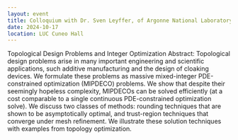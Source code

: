 ```yaml
---
layout: event 
title: Colloquium with Dr. Sven Leyffer, of Argonne National Laboratory.
date: 2024-10-17
location: LUC Cuneo Hall
---
```


Topological Design Problems and Integer Optimization
Abstract: Topological design problems arise in many important engineering and scientific applications, such additive manufacturing and the design of cloaking devices. We formulate these problems as massive mixed-integer PDE-constrained optimization (MIPDECO) problems. We show that despite their seemingly hopeless complexity, MIPDECOs can be solved efficiently (at a cost comparable to a single continuous PDE-constrained optimization solve). We discuss two classes of methods: rounding techniques that are shown to be asymptotically optimal, and trust-region techniques that converge under mesh refinement. We illustrate these solution techniques with examples from topology optimization.
